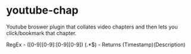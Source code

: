 # youtube-chap
Youtube broswer plugin that collates video chapters and then lets you click/bookmark that chapter.

RegEx - ([0-9][0-9]:[0-9][0-9]) (.*$) - Returns (Timestamp)(Description)
